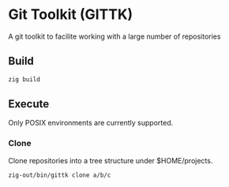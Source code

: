 # Git Toolkit (GITTK)

A git toolkit to facilite working with a large number of repositories

## Build

```sh
zig build

```

## Execute
Only POSIX environments are currently supported.

### Clone

Clone repositories into a tree structure under $HOME/projects.

```sh
zig-out/bin/gittk clone a/b/c
```
